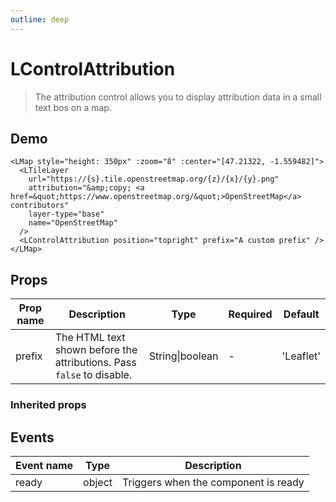 ```yaml
---
outline: deep
---
```


# LControlAttribution

> The attribution control allows you to display attribution data in a small text bos on a map.

## Demo

<script setup>
import L from "leaflet";
import "leaflet/dist/leaflet.css";
import { LMap, LTileLayer, LControlAttribution } from '@vue-leaflet/vue-leaflet';
</script>

<LMap style="height: 350px" :zoom="8" :center="[47.21322, -1.559482]">
  <LTileLayer
    url="https://{s}.tile.openstreetmap.org/{z}/{x}/{y}.png"
    attribution="&amp;copy; <a href=&quot;https://www.openstreetmap.org/&quot;>OpenStreetMap</a> contributors"
    layer-type="base"
    name="OpenStreetMap"
  />
  <LControlAttribution position="topright" prefix="A custom prefix" />
</LMap>

```vue{8}
<LMap style="height: 350px" :zoom="8" :center="[47.21322, -1.559482]">
  <LTileLayer
    url="https://{s}.tile.openstreetmap.org/{z}/{x}/{y}.png"
    attribution="&amp;copy; <a href=&quot;https://www.openstreetmap.org/&quot;>OpenStreetMap</a> contributors"
    layer-type="base"
    name="OpenStreetMap"
  />
  <LControlAttribution position="topright" prefix="A custom prefix" />
</LMap>
```

## Props

| Prop name | Description                                                           | Type            | Required | Default   |
| --------- | --------------------------------------------------------------------- | --------------- | -------- | --------- |
| prefix    | The HTML text shown before the attributions. Pass `false` to disable. | String\|boolean | -        | 'Leaflet' |

### Inherited props

<!--@include: ./props/control-props.md-->

## Events

| Event name | Type   | Description                          |
| ---------- | ------ | ------------------------------------ |
| ready      | object | Triggers when the component is ready |
